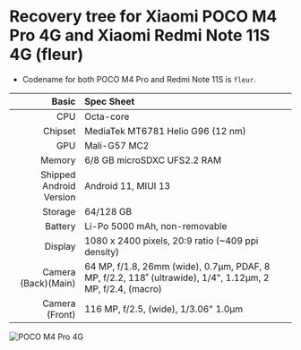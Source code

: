 Recovery tree for **Xiaomi POCO M4 Pro 4G** and **Xiaomi Redmi Note 11S 4G** (**fleur**)
===================================================================================

- Codename for both POCO M4 Pro and Redmi Note 11S is <code>fleur</code>.

| Basic                   | Spec Sheet                                                                                                                     |
| -----------------------:|:------------------------------------------------------------------------------------------------------------------------------ |
| CPU                     | Octa-core                                                                                                                      |
| Chipset                 | MediaTek MT6781 Helio G96 (12 nm)                                                                                                            |
| GPU                     | Mali-G57 MC2                                                                                                                   |
| Memory                  | 6/8 GB microSDXC UFS2.2 RAM                                                                                                                   |
| Shipped Android Version | Android 11, MIUI 13                                                                                                                        |
| Storage                 | 64/128 GB                                                                                                                      |
| Battery                 | Li-Po 5000 mAh, non-removable                                                                                           |
| Display                 | 1080 x 2400 pixels, 20:9 ratio (~409 ppi density)                                                                              |
| Camera (Back)(Main)     | 	64 MP, f/1.8, 26mm (wide), 0.7µm, PDAF, 8 MP, f/2.2, 118˚ (ultrawide), 1/4", 1.12µm, 2 MP, f/2.4, (macro)                                                               
| Camera (Front)          | 116 MP, f/2.5, (wide), 1/3.06" 1.0µm                                                                                      |

![POCO M4 Pro 4G](https://i02.appmifile.com/988_operator_sg/09/02/2022/b09176f07d84e119623b4d218bfea455.png)